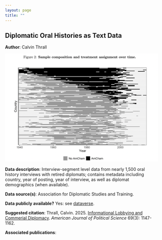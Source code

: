 ```yaml
---
layout: page
title: ""
---
```


## Diplomatic Oral Histories as Text Data

**Author**: Calvin Thrall

![oralhistories](assets/oralhistories_fig_website.png)

**Data description**: Interview-segment level data from nearly 1,500 oral history interviews with retired diplomats; contains metadata including country, year of posting, year of interview, as well as diplomat demographics (when available). 

**Data source(s)**: Association for Diplomatic Studies and Training. 

**Data publicly available?** Yes: see [dataverse](https://dataverse.harvard.edu/dataset.xhtml?persistentId=doi:10.7910/DVN/SQSTSC).

**Suggested citation**: Thrall, Calvin. 2025. [Informational Lobbying and Commerial Diplomacy](https://www.calvinthrall.com/assets/t4_ajps.pdf). *American Journal of Political Science* 69(3): 1147-1162.

**Associated publications**:
